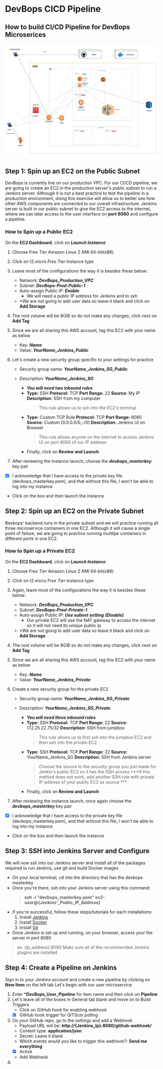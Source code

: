 # DevBops CICD Pipeline

## How to build CI/CD Pipeline for DevBops Microserices

![Jenkins_Pipeline_Diagram](https://github.com/anishmoktan/DevBops_CICD_Pipeline/blob/main/images/DevBops_Jenkins_Chart.jpg)

## Step 1: Spin up an EC2 on the Public Subnet   
DevBops is currently live on our production VPC. For our CI/CD pipeline, we are going to create an EC2 in the production server's public subnet to run a Jenkins server. Although it is not a best practice to test the pipeline in a production environment, doing this exercise will allow us to better see how other AWS components are connected to our overall infrastructure. Jenkins server is built in our public subnet to give the EC2 access to the internet, where we can later access to the user interface on **port 8080** and configure a pipeline. 

### How to Spin up a Public EC2
On the **EC2 Dashboard**, click on ***Launch Instance***

1. Choose *Free Tier* Amazon Linux 2 AMI 64-bit(x86) 

2. Click on t2.micro *Free Tier* instance type

3. Leave most of the configurations the way it is besides these below:
    - Network: ***DevBops_Production_VPC***
    - Subnet: ***DevBops-Prod-Public-1***
    - Auto-assign Public IP: ***Enable***
        - We will need a public IP address for Jenkins and to ssh
    - *We are not going to add user data so leave it black and click on **Add Storage**

4. The root volume will be 8GiB so do not make any changes, click next on **Add Tag**

5. Since we are all sharing this AWS account, tag this EC2 with your name as below
    - Key: ***Name***
    - Value: ***YourName_Jenkins_Public***

6. Let's create a new security group specific to your settings for practice
    - Security group name: ***YourName_Jenkins_SG_Public***
    - Description: ***YourName_Jenkins_SG***

        - ***You will need two inbound rules***
        - **Type:** SSH **Protocol:** TCP **Port Range:** 22 **Source:** My IP **Description:** SSH from my computer
            > This rule allows us to ssh into the EC2's terminal
        - **Type:** Custom TCP Rule **Protocol:** TCP **Port Range:** 8080 **Source:** Custom [0.0.0.0/0,::/0] **Description:** Jenkins UI on Browser
            > This rule allows anyone on the internet to access Jenkins UI on port 8080 of our IP address
        - Finally, click on **Review and Launch**
7. After reviewing the instance launch, choose the ***devbops_masterkey*** key pair 
- [x] I acknowledge that I have access to the private key file (devbops_masterkey.pem), and that without this file, I won't be able to log into my instance
- Click on the box and then launch the instance

## Step 2: Spin up an EC2 on the Private Subnet   
Bevbops' backend runs in the private subnet and we will practice running all three microservice containers in one EC2. Although it will cause a single point of failure, we are going to practice running multilpe containers in different ports in one EC2. 

### How to Spin up a Private EC2
On the **EC2 Dashboard**, click on ***Launch Instance***

1. Choose *Free Tier* Amazon Linux 2 AMI 64-bit(x86) 

2. Click on t2.micro *Free Tier* instance type

3. Again, leave most of the configurations the way it is besides these below:
    - Network: ***DevBops_Production_VPC***
    - Subnet: ***DevBops-Prod-Private-1***
    - Auto-assign Public IP: ***Use subnet setting (Disable)***
        - Our private EC2 will use the NAT gateway to access the internet so it will not need its unique public ip
    - *We are not going to add user data so leave it black and click on **Add Storage**

4. The root volume will be 8GiB so do not make any changes, click next on **Add Tag**

5. Since we are all sharing this AWS account, tag this EC2 with your name as below
    - Key: ***Name***
    - Value: ***YourName_Jenkins_Private***

6. Create a new security group for the private EC2
    - Security group name: ***YourName_Jenkins_SG_Private***
    - Description: ***YourName_Jenkins_SG_Private***

        - ***You will need three inbound rules***
        - **Type:** SSH **Protocol:** TCP **Port Range:** 22 **Source:** 172.25.22.75/32 **Description:** SSH from jumpbox
            > This rule allows us to first ssh into the jumpbox EC2 and then ssh into the private EC2
        - **Type:** SSH **Protocol:** TCP **Port Range:** 22 **Source:** YourName_Jenkins_SG **Description:** SSH from Jenkins server
            > Choose the source to the security group you just made for Jenkin's public EC2 so it has the SSH access
            > ***If this method does not work, add another SSH rule with private IP address of your public EC2 as source ***
        - Finally, click on **Review and Launch**
7. After reviewing the instance launch, once again choose the ***devbops_masterkey*** key pair 
- [x] I acknowledge that I have access to the private key file (devbops_masterkey.pem), and that without this file, I won't be able to log into my instance
- Click on the box and then launch the instance

## Step 3: SSH into Jenkins Server and Configure
We will now ssh into our Jenkins server and install all of the packages required to run Jenkins, use git and build Docker images 
- On your local terminal, cd into the directory that has the devbops masterkey
- Once you're there, ssh into your Jenkins server using this command:  
    > **ssh -i "devbops_masterkey.pem" ec2-user@{Jenkins'_Public_IP_Address}**
- If you're successful, follow these steps/tutorials for each installations:
    1. Install [Jenkins](https://www.youtube.com/watch?v=jmm8DsosBqw&ab_channel=AutomationStepbyStep-RaghavPal)
    2. Install [Docker](https://www.youtube.com/watch?v=d05z5ZO4vbE&t=182s&ab_channel=YBMadhuSudhanReddy)
    3. Install [Git](https://git-scm.com/book/en/v2/Getting-Started-Installing-Git)
- Once Jenkins is set up and running, on your browser, access your the server in port 8080
> ex. {ip_address}:8080
> Make sure all of the recommended Jenkins plugins are installed 

## Step 4: Create a Pipeline on Jenkins
Sign in to your Jenkins account and create a new pipeline by clicking on **New Item** on the left tab
Let's begin with our user microservice

1. Enter ***DevBops_User_Pipeline** for item name and then click on **Pipeline**
2. Let's leave all of the boxes in General tab blank and move on to Build Triggers
    - Click on GitHub hook for enabling webhook 
    - [x] GitHub hook trigger for GITScm polling
3. On your GitHub repo, go to the settings and add a Webhook
    - Payload URL will be: **http://{Jenkins_Ip}:8080/github-webhook/**
    - Content type: **application/json**
    - Secret: Leave it blank
    - Which events would you like to trigger this webhook?: **Send me everything**
    - [x] Active
    - Add Webhook
4. 


